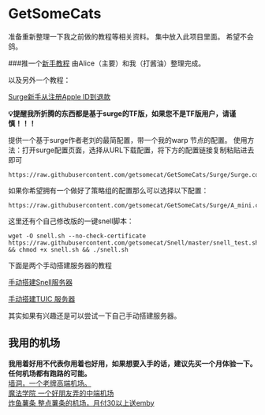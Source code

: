 # GetSomeCats
准备重新整理一下我之前做的教程等相关资料。
集中放入此项目里面。
希望不会鸽。

###推一个[新手教程](https://book.surge.ga/surge-ios) 由Alice（主要）和我（打酱油）整理完成。


以及另外一个教程：

[Surge新手从注册Apple ID到退款](/Surge新手从注册Apple%20ID到退款.md)

**💡提醒我所折腾的东西都是基于surge的TF版，如果您不是TF版用户，请谨慎！！！**



提供一个基于surge作者老刘的最简配置，带一个我的warp 节点的配置。
使用方法：打开surge配置页面，选择从URL下载配置，将下方的配置链接复制粘贴进去即可


```
https://raw.githubusercontent.com/getsomecat/GetSomeCats/Surge/Surge.conf

```

如果你希望拥有一个做好了策略组的配置那么可以选择以下配置：

```
https://raw.githubusercontent.com/getsomecat/GetSomeCats/Surge/A_mini.conf
```
这里还有个自己修改版的一键snell脚本：
```
wget -O snell.sh --no-check-certificate https://raw.githubusercontent.com/getsomecat/Snell/master/snell_test.sh && chmod +x snell.sh && ./snell.sh 
```
下面是两个手动搭建服务器的教程

[手动搭建Snell服务器](/简单搭建Snell服务.md)

[手动搭建TUIC 服务器](/简单搭建TUIC服务.md)

其实如果有兴趣还是可以尝试一下自己手动搭建服务器。

## 我用的机场
**我用着好用不代表你用着也好用，如果想要入手的话，建议先买一个月体验一下。任何机场都有跑路的可能。**<br>
[墙洞，一个老牌高端机场。](https://dler.pro/auth/register?affid=126669)<br>
[魔法学院 一个好朋友弄的中端机场](http://www.2220.it/register?aff=czShtQkPmv)<br>
[炸鱼薯条 整点薯条的机场，月付30以上送emby](https://front.fishport.cloud/#/register?code=vB4AqLDi)
